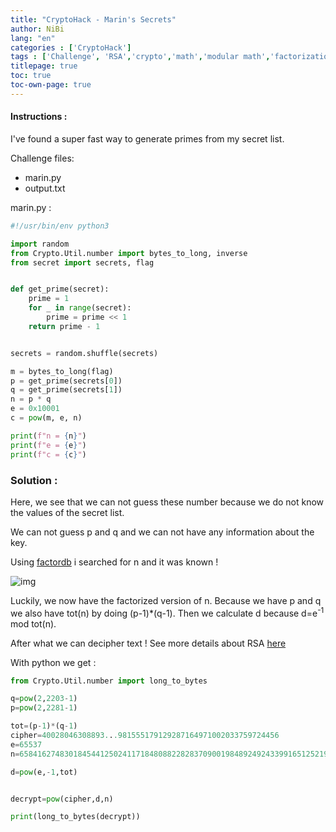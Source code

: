 ```yaml
---
title: "CryptoHack - Marin's Secrets"
author: NiBi
lang: "en"
categories : ['CryptoHack']
tags : ['Challenge', 'RSA','crypto','math','modular math','factorization']
titlepage: true
toc: true
toc-own-page: true
---
```


#### Instructions : 
I've found a super fast way to generate primes from my secret list.

Challenge files:
  - marin.py
  - output.txt

marin.py : 

```python
#!/usr/bin/env python3

import random
from Crypto.Util.number import bytes_to_long, inverse
from secret import secrets, flag


def get_prime(secret):
    prime = 1
    for _ in range(secret):
        prime = prime << 1
    return prime - 1


secrets = random.shuffle(secrets)

m = bytes_to_long(flag)
p = get_prime(secrets[0])
q = get_prime(secrets[1])
n = p * q
e = 0x10001
c = pow(m, e, n)

print(f"n = {n}")
print(f"e = {e}")
print(f"c = {c}")

```

### Solution : 


Here, we see that we can not guess these number because we do not know the values of the secret list.

We can not guess p and q and we can not have any information about the key. 

Using [factordb](http://factordb.com/) i searched for n and it was known !

![img](../../assets/factordb_marin.png)

Luckily, we now have the factorized version of n. Because we have p and q we also have tot(n) by doing (p-1)*(q-1). Then we calculate d because d=e<sup>-1</sup> mod tot(n).

After what we can decipher text ! 
See more details about RSA [here](https://en.wikipedia.org/wiki/RSA_(cryptosystem)#Decryption)

With python we get : 

```python
from Crypto.Util.number import long_to_bytes

q=pow(2,2203-1)
p=pow(2,2281-1)

tot=(p-1)*(q-1)
cipher=40028046308893...981555179129287164971002033759724456
e=65537
n=658416274830184544125024117184808822828370900198489249243399165125219244753790779764466236965135793576516193213175061401...02259605109600363098950091998891375812839523613295667253813978434879172781217285652895469194181218343078754501694746598738215243769747956572555989594598180639098344891175879455994652382137038240166358066403475457

d=pow(e,-1,tot)


decrypt=pow(cipher,d,n)

print(long_to_bytes(decrypt))
```
